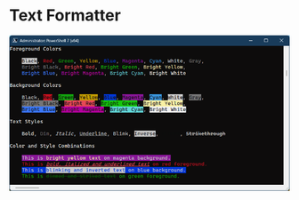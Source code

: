 # Text Formatter

![Text Formatter Sample Output on PowerShell 7](/img/text-formatter-powershell-7.gif)

